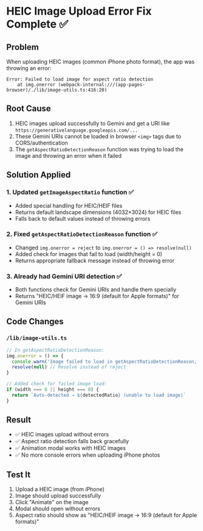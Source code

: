 # HEIC Image Upload Error Fix Complete ✅

## Problem
When uploading HEIC images (common iPhone photo format), the app was throwing an error:
```
Error: Failed to load image for aspect ratio detection
    at img.onerror (webpack-internal:///(app-pages-browser)/./lib/image-utils.ts:416:20)
```

## Root Cause
1. HEIC images upload successfully to Gemini and get a URI like `https://generativelanguage.googleapis.com/...`
2. These Gemini URIs cannot be loaded in browser `<img>` tags due to CORS/authentication
3. The `getAspectRatioDetectionReason` function was trying to load the image and throwing an error when it failed

## Solution Applied

### 1. **Updated `getImageAspectRatio` function** ✅
- Added special handling for HEIC/HEIF files
- Returns default landscape dimensions (4032×3024) for HEIC files
- Falls back to default values instead of throwing errors

### 2. **Fixed `getAspectRatioDetectionReason` function** ✅
- Changed `img.onerror = reject` to `img.onerror = () => resolve(null)`
- Added check for images that fail to load (width/height = 0)
- Returns appropriate fallback message instead of throwing error

### 3. **Already had Gemini URI detection** ✅
- Both functions check for Gemini URIs and handle them specially
- Returns "HEIC/HEIF image → 16:9 (default for Apple formats)" for Gemini URIs

## Code Changes

### `/lib/image-utils.ts`
```typescript
// In getAspectRatioDetectionReason:
img.onerror = () => {
  console.warn('Image failed to load in getAspectRatioDetectionReason, using fallback')
  resolve(null) // Resolve instead of reject
}

// Added check for failed image load:
if (width === 0 || height === 0) {
  return `Auto-detected → ${detectedRatio} (unable to load image)`
}
```

## Result
- ✅ HEIC images upload without errors
- ✅ Aspect ratio detection falls back gracefully
- ✅ Animation modal works with HEIC images
- ✅ No more console errors when uploading iPhone photos

## Test It
1. Upload a HEIC image (from iPhone)
2. Image should upload successfully
3. Click "Animate" on the image
4. Modal should open without errors
5. Aspect ratio should show as "HEIC/HEIF image → 16:9 (default for Apple formats)"